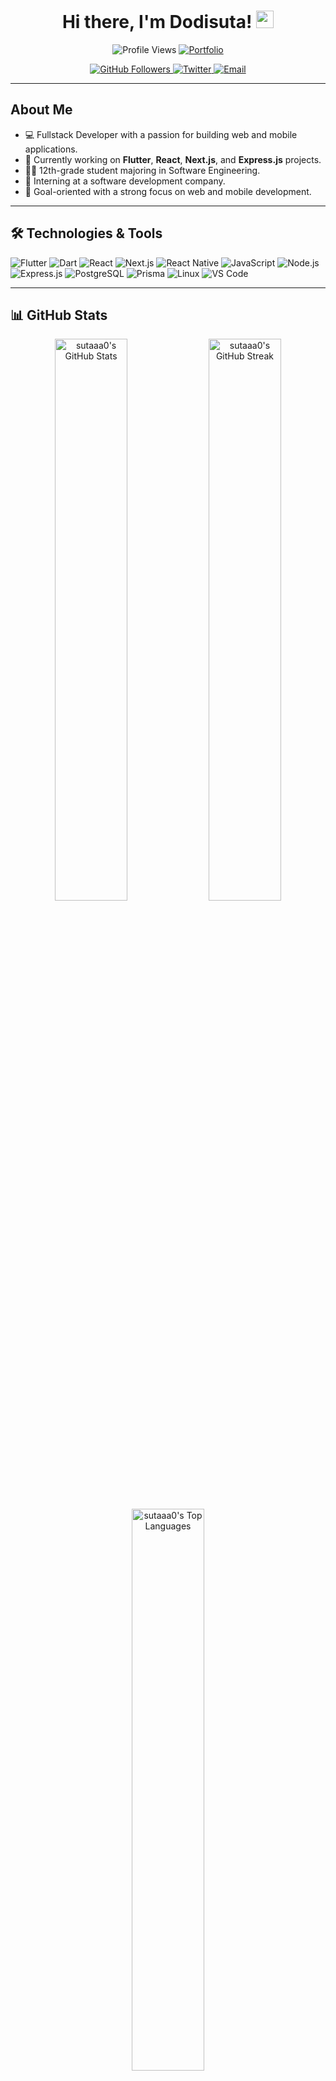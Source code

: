 <h1 align="center">Hi there, I'm Dodisuta! <img src="https://github.com/sutaaa0/sutaaa0/blob/main/icons/Hi.gif" width="28px"/></h1>

<p align="center">
  <img src="https://komarev.com/ghpvc/?username=sutaaa0&color=dc143c&style=for-the-badge" alt="Profile Views"/>
  <a href="https://dodisuta-me.vercel.app/">
    <img src="https://img.shields.io/badge/Portfolio-543DE0?style=for-the-badge&logo=About.me&logoColor=white" alt="Portfolio"/>
  </a>
</p>

<p align="center">
  <a href="https://github.com/sutaaa0">
    <img src="https://img.shields.io/github/followers/sutaaa0?label=Followers&style=social" alt="GitHub Followers"/>
  </a>
  <a href="https://twitter.com/sutaa_28">
    <img src="https://img.shields.io/twitter/follow/sutaa_28?label=Twitter&style=social" alt="Twitter"/>
  </a>
  <a href="mailto:sutadev0@gmail.com">
    <img src="https://img.shields.io/badge/Email-D14836?style=flat&logo=gmail&logoColor=white" alt="Email"/>
  </a>
</p>

---

## About Me

- 💻 Fullstack Developer with a passion for building web and mobile applications.
- 🌱 Currently working on **Flutter**, **React**, **Next.js**, and **Express.js** projects.
- 👨‍🎓 12th-grade student majoring in Software Engineering.
- 💼 Interning at a software development company.
- 🎯 Goal-oriented with a strong focus on web and mobile development.

---

## 🛠️ Technologies & Tools

![Flutter](https://img.shields.io/badge/Flutter-%2302569B.svg?style=for-the-badge&logo=Flutter&logoColor=white)
![Dart](https://img.shields.io/badge/Dart-%230175C2.svg?style=for-the-badge&logo=Dart&logoColor=white)
![React](https://img.shields.io/badge/React-%2320232a.svg?style=for-the-badge&logo=React&logoColor=%2361DAFB)
![Next.js](https://img.shields.io/badge/Next.js-%23000000.svg?style=for-the-badge&logo=Next.js&logoColor=white)
![React Native](https://img.shields.io/badge/React_Native-%2320232a.svg?style=for-the-badge&logo=React&logoColor=%2361DAFB)
![JavaScript](https://img.shields.io/badge/JavaScript-%23F7DF1E.svg?style=for-the-badge&logo=JavaScript&logoColor=black)
![Node.js](https://img.shields.io/badge/Node.js-%2343853D.svg?style=for-the-badge&logo=Node.js&logoColor=white)
![Express.js](https://img.shields.io/badge/Express.js-%23404d59.svg?style=for-the-badge&logo=Express&logoColor=white)
![PostgreSQL](https://img.shields.io/badge/PostgreSQL-%23316192.svg?style=for-the-badge&logo=PostgreSQL&logoColor=white)
![Prisma](https://img.shields.io/badge/Prisma-%232D3748.svg?style=for-the-badge&logo=Prisma&logoColor=white)
![Linux](https://img.shields.io/badge/Linux-%23FCC624.svg?style=for-the-badge&logo=Linux&logoColor=black)
![VS Code](https://img.shields.io/badge/VS_Code-%23007ACC.svg?style=for-the-badge&logo=Visual-Studio-Code&logoColor=white)

---

## 📊 GitHub Stats

<div align="center">
  <img src="https://github-readme-stats.vercel.app/api?username=sutaaa0&theme=tokyonight&hide_border=false&include_all_commits=true&count_private=false" alt="sutaaa0's GitHub Stats" width="48%"/>
  <img src="https://github-readme-streak-stats.herokuapp.com/?user=sutaaa0&theme=tokyonight&hide_border=false" alt="sutaaa0's GitHub Streak" width="48%"/>
</div>
<div align="center">
  <img src="https://github-readme-stats.vercel.app/api/top-langs/?username=sutaaa0&theme=tokyonight&hide_border=false&include_all_commits=true&count_private=false&layout=compact" alt="sutaaa0's Top Languages" width="48%"/>
</div>

---

## 🚀 Projects

- [Personal Finance Management App](https://github.com/sutaaa0/finance-app) - A Flutter app to manage personal finances.
- [Express & Prisma API](https://github.com/sutaaa0/express-prisma-api) - A backend API built with Express.js and Prisma, using PostgreSQL.

---

## 📈 GitHub Activity

<div align="center">
  <img src="https://github-readme-activity-graph.vercel.app/graph?username=sutaaa0&theme=tokyo-night" alt="sutaaa0's GitHub Activity Graph"/>
</div>

---

## 📫 How to reach me

- Twitter: [sutaa_28](https://twitter.com/sutaa_28)
- Email: [sutadev0@gmail.com](mailto:sutadev0@gmail.com)
